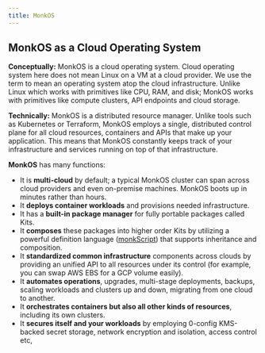 ```yaml
---
title: MonkOS
---
```


## MonkOS as a Cloud Operating System 

**Conceptually:** MonkOS is a cloud operating system. Cloud operating system here does not mean Linux on a VM at a cloud provider. We use the term to mean an operating system atop the cloud infrastructure. Unlike Linux which works with primitives like CPU, RAM, and disk; MonkOS works with primitives like compute clusters, API endpoints and cloud storage.

**Technically:** MonkOS is a distributed resource manager. Unlike tools such as Kubernetes or Terraform, MonkOS employs a single, distributed control plane for all cloud resources, containers and APIs that make up your application. This means that MonkOS constantly keeps track of your infrastructure and services running on top of that infrastructure. 

**MonkOS** has many functions:

- It is **multi-cloud** by default; a typical MonkOS cluster can span across cloud providers and even on-premise machines.  MonkOS boots up in minutes rather than hours. 
- It **deploys container workloads** and provisions needed infrastructure.
- It has a **built-in package manager** for fully portable packages called Kits. 
- It **composes** these packages into higher order Kits by utilizing a powerful definition language ([monkScript](/about/monkscript.md)) that supports inheritance and composition. 
- It **standardized common infrastructure** components across clouds by providing an unified API to all resources under its control (for example, you can swap AWS EBS for a GCP volume easily).
- It **automates operations**, upgrades, multi-stage deployments, backups, scaling workloads and clusters up and down, migrating from one cloud to another. 
- It **orchestrates containers but also all other kinds of resources**, including its own clusters.
- It **secures itself and your workloads** by employing 0-config KMS-backed secret storage, network encryption and isolation, access control etc,

